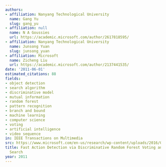 ```yaml
---
authors:
- affiliation: Nanyang Technological University
  name: Gang Yu
  slug: gang_yu
- affiliation: null
  name: N A Goussies
  url: https://academic.microsoft.com/author/2617818595/
- affiliation: Nanyang Technological University
  name: Junsong Yuan
  slug: junsong_yuan
- affiliation: Microsoft
  name: Zicheng Liu
  url: https://academic.microsoft.com/author/2137441535/
date: '2011-06-01'
estimated_citations: 88
fields:
- object detection
- search algorithm
- discriminative model
- mutual information
- random forest
- pattern recognition
- branch and bound
- machine learning
- computer science
- voting
- artificial intelligence
- video sequence
in: IEEE Transactions on Multimedia
src: https://www.microsoft.com/en-us/research/wp-content/uploads/2016/02/05730498-TMM2011.pdf
title: Fast Action Detection via Discriminative Random Forest Voting and Top-K Subvolume
  Search
year: 2011
---
```

